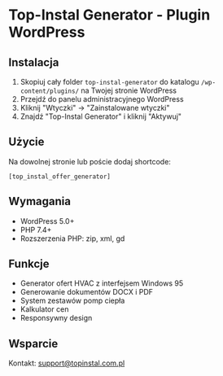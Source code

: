 
# Top-Instal Generator - Plugin WordPress

## Instalacja

1. Skopiuj cały folder `top-instal-generator` do katalogu `/wp-content/plugins/` na Twojej stronie WordPress
2. Przejdź do panelu administracyjnego WordPress
3. Kliknij "Wtyczki" → "Zainstalowane wtyczki"
4. Znajdź "Top-Instal Generator" i kliknij "Aktywuj"

## Użycie

Na dowolnej stronie lub poście dodaj shortcode:
```
[top_instal_offer_generator]
```

## Wymagania

- WordPress 5.0+
- PHP 7.4+
- Rozszerzenia PHP: zip, xml, gd

## Funkcje

- Generator ofert HVAC z interfejsem Windows 95
- Generowanie dokumentów DOCX i PDF
- System zestawów pomp ciepła
- Kalkulator cen
- Responsywny design

## Wsparcie

Kontakt: support@topinstal.com.pl
